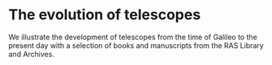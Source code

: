 # The evolution of telescopes

We illustrate the development of telescopes from the time of Galileo to the present day with a selection of books and manuscripts from the RAS Library and Archives.
